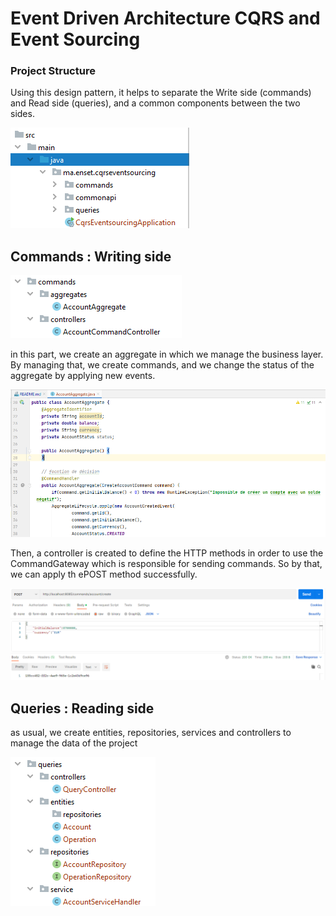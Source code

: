 # Event Driven Architecture CQRS and Event Sourcing

### Project Structure
Using this design pattern, it helps to separate the Write side (commands) and Read side (queries), and a common components between the two sides.

![structure](https://github.com/loubnaAminou/EventSourcingAxon/blob/main/screenshots/structure.png)

## Commands : Writing side 

![commands-structure](https://github.com/loubnaAminou/EventSourcingAxon/blob/main/screenshots/commands-structure.png)

in this part, we create an aggregate in which we manage the business layer. By managing that, we create commands, and we change the status of the aggregate by applying new events.

![aggregate](https://github.com/loubnaAminou/EventSourcingAxon/blob/main/screenshots/aggregate.png)

Then, a controller is created to define the HTTP methods in order to use the CommandGateway which is responsible for sending commands. So by that, we can apply th ePOST method successfully.

![output](https://github.com/loubnaAminou/EventSourcingAxon/blob/main/screenshots/commands-output.png)

## Queries : Reading side 
as usual, we create entities, repositories, services and controllers to manage the data of the project

![queries-structure](https://github.com/loubnaAminou/EventSourcingAxon/blob/main/screenshots/queries-structure.png)





